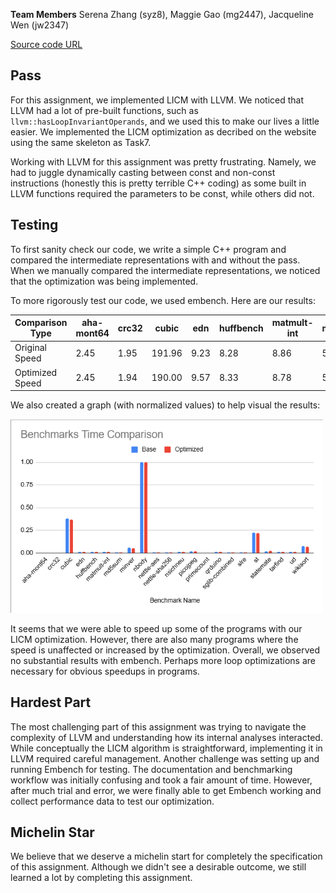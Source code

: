 **Team Members**
Serena Zhang (syz8), Maggie Gao (mg2447), Jacqueline Wen (jw2347)

[Source code URL](https://github.com/Jacqueline-Wen/cs6120-AdvCompilers-Tasks/tree/main/Task8-LICM)

## Pass
For this assignment, we implemented LICM with LLVM. We noticed that LLVM had a lot of pre-built functions, such as `llvm::hasLoopInvariantOperands`, and we used this to make our lives a little easier. We implemented the LICM optimization as decribed on the website using the same skeleton as Task7. 

Working with LLVM for this assignment was pretty frustrating. Namely, we had to juggle dynamically casting between const and non-const instructions (honestly this is pretty terrible C++ coding) as some built in LLVM functions required the parameters to be const, while others did not.  

## Testing
To first sanity check our code, we write a simple C++ program and compared the intermediate representations with and without the pass. When we manually compared the intermediate representations, we noticed that the optimization was being implemented. 

To more rigorously test our code, we used embench. Here are our results:

| Comparison Type | aha-mont64 | crc32 | cubic | edn | huffbench | matmult-int | md5sum | minver | nbody | nettle-aes | nettle-sha256 | nsichneu | picojpeg | primecount | qrduino | sglib-combined | slre | st | statemate | tarfind | ud | wikisort |
|-----------------|-------------|--------|--------|-----|------------|--------------|--------|--------|--------|-------------|----------------|-----------|-----------|-------------|----------|-----------------|------|------|------------|----------|------|-----------|
| Original Speed  | 2.45 | 1.95 | 191.96 | 9.23 | 8.28 | 8.86 | 5.79 | 29.79 | 500.62 | 6.29 | 5.81 | 8.26 | 10.47 | 3.07 | 6.69 | 4.33 | 5.38 | 115.43 | 9.62 | 8.87 | 9.24 | 38.85 |
| Optimized Speed | 2.45 | 1.94 | 190.00 | 9.57 | 8.33 | 8.78 | 5.36 | 29.84 | 513.06 | 6.11 | 5.78 | 8.25 | 10.54 | 3.07 | 7.00 | 4.57 | 6.28 | 113.86 | 12.81 | 8.88 | 9.20 | 37.85 |

We also created a graph (with normalized values) to help visual the results:

<img src="graph.png" alt="graph" width="500">

It seems that we were able to speed up some of the programs with our LICM optimization. However, there are also many programs where the speed is unaffected or increased by the optimization. Overall, we observed no substantial results with embench. Perhaps more loop optimizations are necessary for obvious speedups in programs. 

## Hardest Part
The most challenging part of this assignment was trying to navigate the complexity of LLVM and understanding how its internal analyses interacted. While conceptually the LICM algorithm is straightforward, implementing it in LLVM required careful management. Another challenge was setting up and running Embench for testing. The documentation and benchmarking workflow was initially confusing and took a fair amount of time. However, after much trial and error, we were finally able to get Embench working and collect performance data to test our optimization.

## Michelin Star
We believe that we deserve a michelin start for completely the specification of this assignment. Although we didn't see a desirable outcome, we still learned a lot by completing this assignment. 